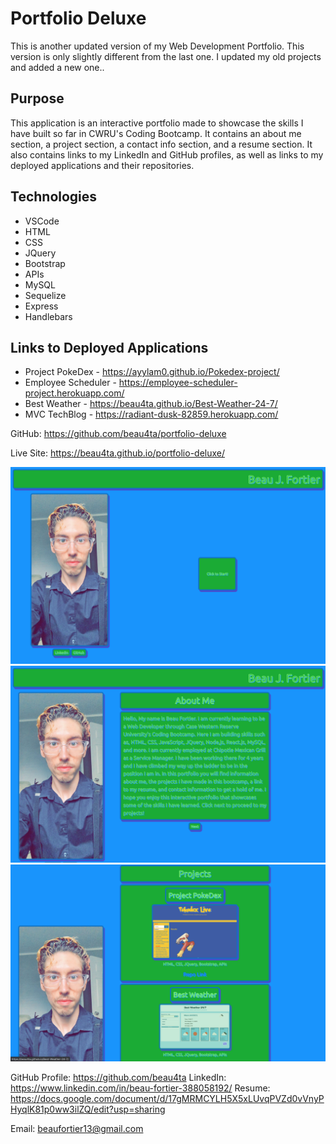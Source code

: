 # Portfolio Deluxe
This is another updated version of my Web Development Portfolio. This version is only slightly different from the last one. I updated my old projects and added a new one..

## Purpose
This application is an interactive portfolio made to showcase the 
skills I have built so far in CWRU's Coding Bootcamp. It contains an about me section, a project section, a contact info section, and a resume section. It also contains links to my LinkedIn and GitHub profiles, as well as links to my deployed applications and their repositories.

## Technologies
* VSCode
* HTML
* CSS
* JQuery
* Bootstrap
* APIs
* MySQL
* Sequelize
* Express
* Handlebars

## Links to Deployed Applications
* Project PokeDex - https://ayylam0.github.io/Pokedex-project/
* Employee Scheduler - https://employee-scheduler-project.herokuapp.com/
* Best Weather - https://beau4ta.github.io/Best-Weather-24-7/
* MVC TechBlog - https://radiant-dusk-82859.herokuapp.com/

GitHub: https://github.com/beau4ta/portfolio-deluxe

Live Site: https://beau4ta.github.io/portfolio-deluxe/

<img src="assets/portSS1.png">
<img src="assets/portSS2.png">
<img src="assets/portSS3.png">

GitHub Profile: https://github.com/beau4ta
LinkedIn: https://www.linkedin.com/in/beau-fortier-388058192/
Resume: https://docs.google.com/document/d/17gMRMCYLH5X5xLUvqPVZd0vVnyPHyqlK81p0ww3ilZQ/edit?usp=sharing

Email: beaufortier13@gmail.com
